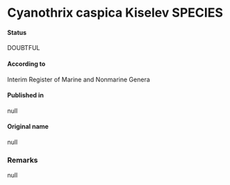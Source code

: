 # Cyanothrix caspica Kiselev SPECIES

#### Status
DOUBTFUL

#### According to
Interim Register of Marine and Nonmarine Genera

#### Published in
null

#### Original name
null

### Remarks
null